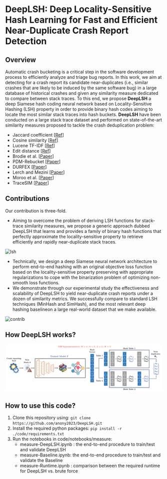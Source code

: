# DeepLSH: Deep Locality-Sensitive Hash Learning for Fast and Efficient Near-Duplicate Crash Report Detection

## Overview
Automatic crash bucketing is a critical step in the software development process to efficiently analyze and triage bug reports. In this work, we aim at detecting for a crash report its candidate near-duplicates (i.e., similar crashes that are likely to be induced by the same software bug) in a large database of historical crashes and given any similarity measure dedicated to compare between stack traces. To this end, we propose **DeepLSH** a deep Siamese hash coding neural network based on Locality-Sensitive Hashing (LSH) property in order to provide binary hash codes aiming to locate the most similar stack traces into hash buckets. **DeepLSH** have been conducted on a large stack trace dataset and performed on state-of-the-art similarity measures proposed to tackle the crash deduplication problem:
- Jaccard coefficient [[Ref](https://en.wikipedia.org/wiki/Jaccard_index)]
- Cosine similarity [[Ref](https://en.wikipedia.org/wiki/Sine_and_cosine)]
- Lucene TF-IDF [[Ref](https://lucene.apache.org/core/7_6_0/core/org/apache/lucene/search/similarities/TFIDFSimilarity.html)]
- Edit distance [[Ref](https://en.wikipedia.org/wiki/Edit_distance)]
- Brodie et al. [[Paper](https://www.cs.drexel.edu/~spiros/teaching/CS576/papers/Brodie_ICAC05.pdf)]
- PDM-Rebucket [[Paper](https://www.researchgate.net/publication/254041628_ReBucket_A_method_for_clustering_duplicate_crash_reports_based_on_call_stack_similarity)]
- DURFEX [[Paper](https://users.encs.concordia.ca/~abdelw/papers/QRS17-Durfex.pdf)]
- Lerch and Mezini [[Paper](https://files.inria.fr/sachaproject/htdocs//lerch2013.pdf)]
- Moroo et al. [[Paper](http://ksiresearch.org/seke/seke17paper/seke17paper_135.pdf)]
- TraceSIM [[Paper](https://arxiv.org/pdf/2009.12590.pdf)]

## Contributions

Our contribution is three-fold. 
- Aiming to overcome the problem of deriving LSH functions for stack-trace similarity measures, we propose a generic approach dubbed DeepLSH that learns and provides a family of binary hash functions that perfectly approximate the locality-sensitive property to retrieve efficiently and rapidly near-duplicate stack traces. 

![lsh](code/Images/Images-paper/lshPhases.png)

- Technically, we design a deep Siamese neural network architecture to perform end-to-end hashing with an original objective loss function based on the locality-sensitive property preserving with appropriate regularizations to cope with the binarization problem of optimizing non-smooth loss functions. 
- We demonstrate through our experimental study the effectiveness and scalability of DeepLSH to yield near-duplicate crash reports under a dozen of similarity metrics. We successfully compare to standard LSH techniques (MinHash and SimHash), and the most relevant deep hashing baselineon a large real-world dataset that we make available.

![contrib](code/Images/Images-paper/DeepLSH%20model.png)


## How DeepLSH works? 

![test](code/Images/Images-paper/Test-Phase.png)

## How to use this code?
1. Clone this repository using: ```git clone https://github.com/anony2023/DeepLSH.git ```
2. Install the required python packages: ```pip install -r ./code/requirements.txt ```
3. Run the notebooks in code/notebooks/measure:
    * measure-DeepLSH.ipynb : the end-to-end procedure to train/test and validate DeepLSH
    * measure-Baseline.ipynb: the end-to-end procedure to train/test and validate the Baseline
    * measure-Runtime.ipynb : comparison between the required runtime for DeepLSH vs. brute force

